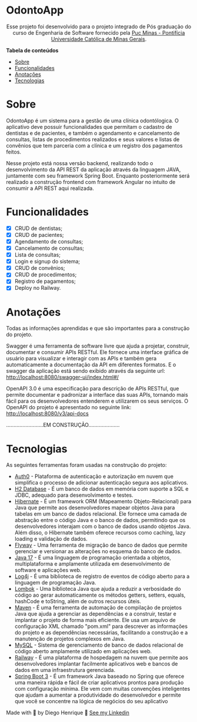# OdontoApp

<p align="center">Esse projeto foi desenvolvido para o projeto integrado de Pós graduação do curso de Engenharia de Software fornecido pela <a href="https://www.pucminas.br/">Puc Minas - Pontifícia Universidade Católica de Minas Gerais</a>.</p>

<b>Tabela de conteúdos</b>

- [Sobre](#Sobre)
- [Funcionalidades](#Funcionalidades)
- [Anotações](#Anotações)
- [Tecnologias](#Tecnologias)

# Sobre

OdontoApp é um sistema para a gestão de uma clínica odontólogica.
O aplicativo deve possuir funcionalidades que permitam o cadastro de dentistas e de pacientes, e também o agendamento e cancelamento de consultas, listas de procedimentos realizados e seus valores e listas de convênios que tem parceria com a clínica e um registro dos pagamentos feitos.

Nesse projeto está nossa versão backend, realizando todo o desenvolvimento da API REST da aplicação através da linguagem JAVA, juntamente com seu framework Spring Boot. Enquanto posteriormente será realizado a construção frontend com framework Angular no intuito de consumir a API REST aqui realizada.

# Funcionalidades

- [x] CRUD de dentistas;
- [x] CRUD de pacientes;
- [x] Agendamento de consultas;
- [x] Cancelamento de consultas;
- [x] Lista de consultas;
- [x] Login e signup do sistema;
- [x] CRUD de convênios;
- [x] CRUD de procedimentos;
- [x] Registro de pagamentos;
- [x] Deploy no Railway.

# Anotações

Todas as informações aprendidas e que são importantes para a construção do projeto.

Swagger é uma ferramenta de software livre que ajuda a projetar, construir, documentar e consumir APIs RESTful. Ele fornece uma interface gráfica de usuário para visualizar e interagir com as APIs e também gera automaticamente a documentação da API em diferentes formatos.
E o swagger da aplicação está sendo exibido através da seguinte url: <a href="http://localhost:8080/swagger-ui/index.html#/">http://localhost:8080/swagger-ui/index.html#/</a>

OpenAPI 3.0 é uma especificação para descrição de APIs RESTful, que permite documentar e padronizar a interface das suas APIs, tornando mais fácil para os desenvolvedores entenderem e utilizarem os seus serviços.
O OpenAPI do projeto é apresentado no seguinte link: <a href="http://localhost:8080/v3/api-docs">http://localhost:8080/v3/api-docs</a>

.........................EM CONSTRUÇÃO.....................

# Tecnologias

As seguintes ferramentas foram usadas na construção do projeto:

- [Auth0](https://auth0.com/docs/) - Plataforma de autenticação e autorização em nuvem que simplifica o processo de adicionar autenticação segura aos aplicativos.
- [H2 Database](https://www.h2database.com/html/main.html) - É um banco de dados em memória com suporte a SQL e JDBC, adequado para desenvolvimento e testes.
- [Hibernate](https://hibernate.org/orm/documentation/6.2/) - É um framework ORM (Mapeamento Objeto-Relacional) para Java que permite aos desenvolvedores mapear objetos Java para tabelas em um banco de dados relacional. Ele fornece uma camada de abstração entre o código Java e o banco de dados, permitindo que os desenvolvedores interajam com o banco de dados usando objetos Java. Além disso, o Hibernate também oferece recursos como caching, lazy loading e validação de dados.
- [Flyway](https://flywaydb.org/documentation/) - Uma ferramenta de migração de banco de dados que permite gerenciar e versionar as alterações no esquema do banco de dados.
- [Java 17](https://www.oracle.com/java/) - É uma linguagem de programação orientada a objetos, multiplataforma e amplamente utilizada em desenvolvimento de software e aplicações web.
- [Log4j](https://logging.apache.org/log4j/2.x/javadoc.html) - É uma biblioteca de registro de eventos de código aberto para a linguagem de programação Java.
- [Lombok](https://projectlombok.org/api/) - Uma biblioteca Java que ajuda a reduzir a verbosidade do código ao gerar automaticamente os métodos getters, setters, equals, hashCode e toString, além de outros recursos úteis.
- [Maven](https://maven.apache.org/guides/) - É uma ferramenta de automação de compilação de projetos Java que ajuda a gerenciar as dependências e a construir, testar e implantar o projeto de forma mais eficiente. Ele usa um arquivo de configuração XML chamado "pom.xml" para descrever as informações do projeto e as dependências necessárias, facilitando a construção e a manutenção de projetos complexos em Java.
- [MySQL](https://dev.mysql.com/doc/) - Sistema de gerenciamento de banco de dados relacional de código aberto amplamente utilizado em aplicações web.
- [Railway](https://docs.railway.app/) - É uma plataforma de hospedagem na nuvem que permite aos desenvolvedores implantar facilmente aplicativos web e bancos de dados em uma infraestrutura gerenciada.
- [Spring Boot 3](https://docs.spring.io/spring-boot/docs/current/reference/htmlsingle/) - É um framework Java baseado no Spring que oferece uma maneira rápida e fácil de criar aplicativos prontos para produção com configuração mínima. Ele vem com muitas convenções inteligentes que ajudam a aumentar a produtividade do desenvolvedor e permite que você se concentre na lógica de negócios do seu aplicativo

Made with 💜 by Diego Henrique 👋 [See my Linkedin](https://www.linkedin.com/in/diegohts/)
